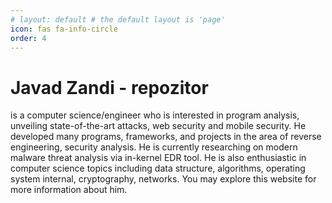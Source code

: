 ```yaml
---
# layout: default # the default layout is 'page'
icon: fas fa-info-circle
order: 4
---
```


# Javad Zandi - repozitor
is a computer science/engineer who is interested in program analysis, unveiling state-of-the-art attacks, web security and mobile security. He developed many programs, frameworks, and projects in the area of reverse engineering, security analysis. He is currently researching on modern malware threat analysis via in-kernel EDR tool. He is also enthusiastic in computer science topics including data structure, algorithms, operating system internal, cryptography, networks. You may explore this website for more information about him.